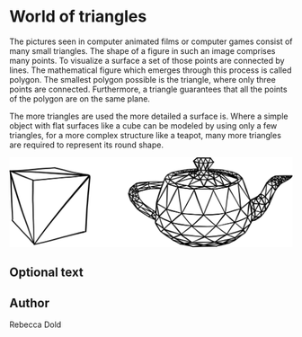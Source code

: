 <!-- BEGIN TITLE -->
# World of triangles
<!-- END TITLE -->

<!-- BEGIN BODY -->
The pictures seen in computer animated films or computer games consist of many small triangles. The shape of a figure in such an image comprises many points. To visualize a surface a set of those points are connected by lines. The mathematical figure which emerges through this process is called polygon. The smallest polygon possible is the triangle, where only three points are connected. Furthermore, a triangle guarantees that all the points of the polygon are on the same plane.

The more triangles are used the more detailed a surface is. Where a simple object with flat surfaces like a cube can be modeled by using only a few triangles, for a more complex structure like a teapot, many more triangles are required to represent its round shape.

<!-- END BODY -->


![Image title](../images/image-109-world-of-triangles.svg)


## Optional text
<!-- BEGIN OPTIONAL -->

<!-- END OPTIONAL -->



## Author
<!-- BEGIN AUTHOR -->
Rebecca Dold
<!-- END AUTHOR -->
